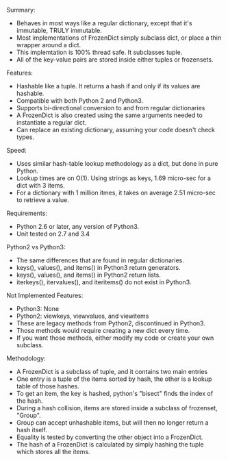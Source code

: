 Summary:
- Behaves in most ways like a regular dictionary, except that it's immutable, TRULY immutable.
- Most implementations of FrozenDict simply subclass dict, or place a thin wrapper around a dict.
- This implemtation is 100% thread safe.  It subclasses tuple.
- All of the key-value pairs are stored inside either tuples or frozensets.

Features:
- Hashable like a tuple.  It returns a hash if and only if its values are hashable.
- Compatible with both Python 2 and Python3.
- Supports bi-directional conversion to and from regular dictionaries
- A FrozenDict is also created using the same arguments needed to instantiate a regular dict. 
- Can replace an existing dictionary, assuming your code doesn't check types.

Speed:
- Uses similar hash-table lookup methodology as a dict, but done in pure Python.
- Lookup times are on O(1).  Using strings as keys, 1.69 micro-sec for a dict with 3 items.
- For a dictionary with 1 million itmes, it takes on average 2.51 micro-sec to retrieve a value.

Requirements:
- Python 2.6 or later, any version of Python3.
- Unit tested on 2.7 and 3.4

Python2 vs Python3:
- The same differences that are found in regular dictionaries.
- keys(), values(), and items() in Python3 return generators.
- keys(), values(), and items() in Python2 return lists.
- iterkeys(), itervalues(), and iteritems() do not exist in Python3.

Not Implemented Features:
- Python3: None
- Python2: viewkeys, viewvalues, and viewitems
- These are legacy methods from Python2, discontinued in Python3.
- Those methods would require creating a new dict every time.
- If you want those methods, either modify my code or create your own subclass.

Methodology:
- A FrozenDict is a subclass of tuple, and it contains two main entries
- One entry is a tuple of the items sorted by hash, the other is a lookup table of those hashes.
- To get an item, the key is hashed, python's "bisect" finds the index of the hash.
- During a hash collision, items are stored inside a subclass of frozenset, "Group".
- Group can accept unhashable items, but will then no longer return a hash itself.
- Equality is tested by converting the other object into a FrozenDict.
- The hash of a FrozenDict is calculated by simply hashing the tuple which stores all the items.
